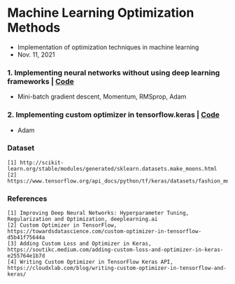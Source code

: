 # Machine Learning Optimization Methods
- Implementation of optimization techniques in machine learning
- Nov. 11, 2021

### 1. Implementing neural networks without using deep learning frameworks | [Code](https://github.com/OH-Seoyoung/ML_Optimization_Methods/tree/master/Without_DL_framework)
- Mini-batch gradient descent, Momentum, RMSprop, Adam

### 2. Implementing custom optimizer in tensorflow.keras | [Code](https://github.com/OH-Seoyoung/ML_Optimization_Methods/tree/master/Custom_TF_framework)
- Adam

### Dataset
```
[1] http://scikit-learn.org/stable/modules/generated/sklearn.datasets.make_moons.html
[2] https://www.tensorflow.org/api_docs/python/tf/keras/datasets/fashion_mnist/load_data
```
### References
```
[1] Improving Deep Neural Networks: Hyperparameter Tuning, Regularization and Optimization, deeplearning.ai
[2] Custom Optimizer in TensorFlow, https://towardsdatascience.com/custom-optimizer-in-tensorflow-d5b41f75644a
[3] Adding Custom Loss and Optimizer in Keras, https://soutikc.medium.com/adding-custom-loss-and-optimizer-in-keras-e255764e1b7d
[4] Writing Custom Optimizer in TensorFlow Keras API, https://cloudxlab.com/blog/writing-custom-optimizer-in-tensorflow-and-keras/
```
